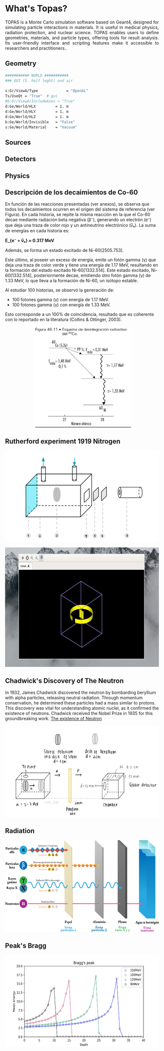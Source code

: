 # What's Topas?

<div style="text-align: center;">
  <p style="text-align: justify;"> TOPAS is a Monte Carlo simulation software based on Geant4, designed for simulating particle interactions in materials. It is useful in medical physics, radiation protection, and nuclear science. TOPAS enables users to define geometries, materials, and particle types, offering tools for result analysis. Its user-friendly interface and scripting features make it accessible to researchers and practitioners..
  </p>
</div>

## Geometry 

```bash
########### WORLD ###########
### GUI (5. half leght) and air

s:Gr/ViewA/Type             = "OpenGL"
Ts/UseQt = "True"  # gui
#b:Gr/ViewA/IncludeAxes = "True"
d:Ge/World/HLX         = 1. m
d:Ge/World/HLY         = 1. m
d:Ge/World/HLZ         = 1. m
b:Ge/World/Invisible   = "False"
s:Ge/World/Material    = "Vacuum"
```

## Sources 

## Detectors 
## Physics 

## Descripción de los decaimientos de Co-60

En función de las reacciones presentadas (ver anexos), se observa que todos los decaimientos ocurren en el origen del sistema de referencia (ver Figura). En cada historia, se repite la misma reacción en la que el Co-60 decae mediante radiación beta negativa (β⁻), generando un electrón (e⁻) que deja una traza de color rojo y un antineutrino electrónico (ν̅ₑ). La suma de energías en cada historia es:

**E_{e⁻ + ν̅ₑ} ≈ 0.317 MeV**

Además, se forma un estado excitado de Ni-60[2505.753].

Este último, al poseer un exceso de energía, emite un fotón gamma (γ) que deja una traza de color verde y tiene una energía de 1.17 MeV, resultando en la formación del estado excitado Ni-60[1332.514]. Este estado excitado, Ni-60[1332.514], posteriormente decae, emitiendo otro fotón gamma (γ) de 1.33 MeV, lo que lleva a la formación de Ni-60, un isótopo estable.

Al estudiar 100 historias, se observó la generación de:

- 100 fotones gamma (γ) con energía de 1.17 MeV.
- 100 fotones gamma (γ) con energía de 1.33 MeV.

Esto corresponde a un 100% de coincidencia, resultado que es coherente con lo reportado en la literatura (Collins & Ottinger, 2003).



<p align="center">
  <img with="850" height="330" src="/Images/esquema desintegracion.jpg">
</p>


## Rutherford experiment 1919 Nitrogen 

<p align="center">
  <img width="600" height="300" src="/Images/1919.jpg">
</p>

 
<p align="center">
  <img with="850" height="390" src="topas.jpg">
</p>


## Chadwick's Discovery of The Neutron

In 1932, James Chadwick discovered the neutron by bombarding beryllium with alpha particles, releasing neutral radiation. Through momentum conservation, he determined these particles had a mass similar to protons. This discovery was vital for understanding atomic nuclei, as it confirmed the existence of neutrons. Chadwick received the Nobel Prize in 1935 for this groundbreaking work. [The existence of Neutron](https://royalsocietypublishing.org/doi/epdf/10.1098/rspa.1932.0112)

<p align="center">
  <img width="600" height="300" src="/Images/Chadwich.jpg">
</p>

## Radiation 

<p align="center">
  <img width="600" height="300" src="/Images/radiation.jpg">
</p>

## Peak's Bragg

<p align="center">
  <img width="600" height="300" src="/Images/peak's bragg.jpg">
</p>





